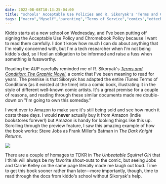 ```yaml
---
date: 2022-08-08T10:13:25-04:00
title: "schools' Acceptable Use Policies and R. Sikoryak's 'Terms and Conditions'"
tags: ["macro","Myself","parenting","Terms of Service","comics","edtech","Amazon","independent bookstores","Batman","The Dark Knight Returns","Squirrel Girl","R. Sikoryak","Terms and Conditions (comic)"]
---
```


Kiddo starts at a new school on Wednesday, and I've been putting off signing the Acceptable Use Policy and Chromebook Policy because I want to read them carefully. I don't know how much I can do about anything that I'm really concerned with, but I'm a tech researcher when I'm not being kiddo's dad, so I feel an obligation to be informed and raise a fuss when something is fussworthy. 

Reading the AUP carefully reminded me of R. Sikoryak's *[Terms and Condition: The Graphic Novel](https://drawnandquarterly.com/books/terms-and-conditions/)*, a comic that I've been meaning to read for years. The premise is that Sikoryak has adapted the entire iTunes Terms of Conditions (as it existed at the time) into a comic book, illustrating it in the style of different well-known comic artists. It's a great premise for a couple of reasons, and reading through these similar documents made me double-down on "I'm going to own this someday." 

I went over to Amazon to make sure it's still being sold and see how much it costs these days. I would **never** actually buy it from Amazon (indie bookstores forever!) but Amazon is handy for looking things like this up. Scrolling through the preview feature, I saw this amazing example of how the book works: Steve Jobs as Frank Miller's Batman in *The Dark Knight Returns*. 

![](https://spencergreenhalgh.com/TDKR_Jobs.png)

There are a couple of homages to TDKR in *The Unbeatable Squirrel Girl* that I think will always be my favorite shout-outs to the comic, but seeing Jobs and Carrie Kelley on the same page literally made me laugh out loud. Time to get this book sooner rather than later—more importantly, though, time to read through the docs from kiddo's school without Sikoryak's help.